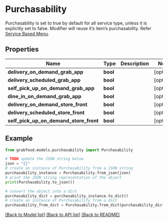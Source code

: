 # Purchasability

Purchasability is set to true by default for all service type, unless it is explicitly set to false. Modifier will reuse it’s item’s purchasability. Refer [Service Based Menu](#section/Service-Based-Menu). 

## Properties

Name | Type | Description | Notes
------------ | ------------- | ------------- | -------------
**delivery_on_demand_grab_app** | **bool** |  | [optional] 
**delivery_scheduled_grab_app** | **bool** |  | [optional] 
**self_pick_up_on_demand_grab_app** | **bool** |  | [optional] 
**dine_in_on_demand_grab_app** | **bool** |  | [optional] 
**delivery_on_demand_store_front** | **bool** |  | [optional] 
**delivery_scheduled_store_front** | **bool** |  | [optional] 
**self_pick_up_on_demand_store_front** | **bool** |  | [optional] 

## Example

```python
from grabfood.models.purchasability import Purchasability

# TODO update the JSON string below
json = "{}"
# create an instance of Purchasability from a JSON string
purchasability_instance = Purchasability.from_json(json)
# print the JSON string representation of the object
print(Purchasability.to_json())

# convert the object into a dict
purchasability_dict = purchasability_instance.to_dict()
# create an instance of Purchasability from a dict
purchasability_from_dict = Purchasability.from_dict(purchasability_dict)
```
[[Back to Model list]](../README.md#documentation-for-models) [[Back to API list]](../README.md#documentation-for-api-endpoints) [[Back to README]](../README.md)


